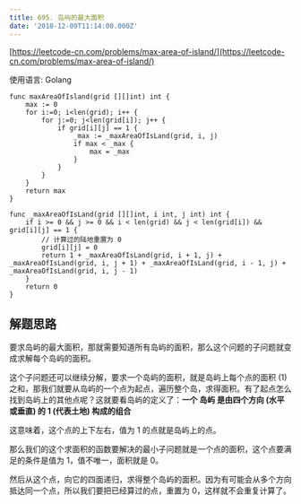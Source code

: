 ```yaml
---
title: 695. 岛屿的最大面积
date: '2018-12-09T11:14:00.000Z'
---
```


[https://leetcode-cn.com/problems/max-area-of-island/](https://leetcode-cn.com/problems/max-area-of-island/)

使用语言: Golang

```Golang
func maxAreaOfIsland(grid [][]int) int {
    max := 0
    for i:=0; i<len(grid); i++ {
        for j:=0; j<len(grid[i]); j++ {
            if grid[i][j] == 1 {
                _max := _maxAreaOfIsLand(grid, i, j)
                if max < _max {
                    max = _max
                }
            }
        }
    }
    return max
}

func _maxAreaOfIsLand(grid [][]int, i int, j int) int {
    if i >= 0 && j >= 0 && i < len(grid) && j < len(grid[i]) && grid[i][j] == 1 {
        // 计算过的陆地重置为 0
        grid[i][j] = 0
        return 1 + _maxAreaOfIsLand(grid, i + 1, j) + _maxAreaOfIsLand(grid, i, j + 1) + _maxAreaOfIsLand(grid, i - 1, j) + _maxAreaOfIsLand(grid, i, j - 1)
    }
    return 0
}
```

## 解题思路
要求岛屿的最大面积，那就需要知道所有岛屿的面积，那么这个问题的子问题就变成求解每个岛屿的面积。

这个子问题还可以继续分解，要求一个岛屿的面积，就是岛屿上每个点的面积 (1) 之和，那我们就要从岛屿的一个点为起点，遍历整个岛，求得面积。有了起点怎么找到岛屿上的其他点呢？这就要看岛屿的定义了：**一个 岛屿 是由四个方向 (水平或垂直) 的 1 (代表土地) 构成的组合**

这意味着，这个点的上下左右，值为 1 的点就是岛屿上的点。

那么我们的这个求面积的函数要解决的最小子问题就是一个点的面积，这个点要满足的条件是值为 1，值不唯一，面积就是 0。

然后从这个点，向它的四面递归，求得整个岛屿的面积。因为有可能会从多个方向抵达同一个点，所以我们要把已经算过的点，重置为 0，这样就不会重复计算了。


